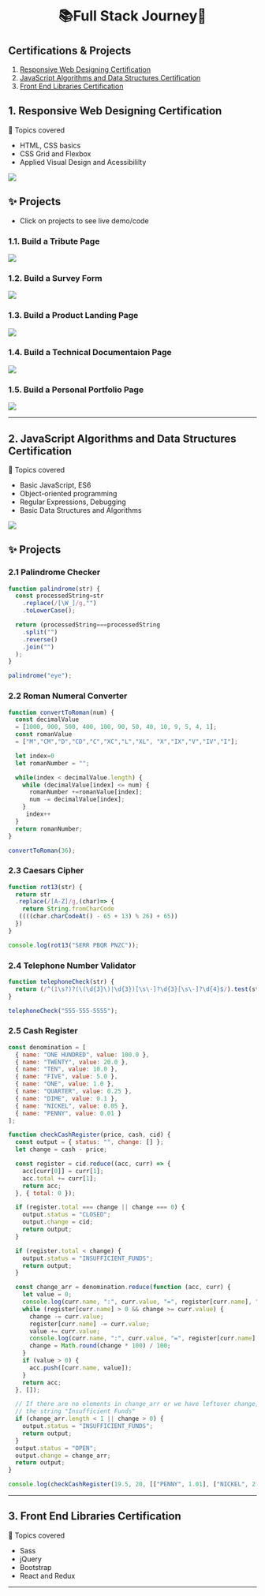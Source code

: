 <h1 align="center">
	📚Full Stack Journey🚀
</h1>

## Certifications & Projects
1. [Responsive Web Designing Certification](https://github.com/abhiramready/Full-Stack-Journey#1-responsive-web-designing-certification)
2. [JavaScript Algorithms and Data Structures Certification](https://github.com/abhiramready/Full-Stack-Journey#2-javascript-algorithms-and-data-structures-certification)
3. [Front End Libraries Certification](https://github.com/abhiramready/Full-Stack-Journey#3-front-end-libraries-certification)


 ## 1. Responsive Web Designing Certification
 🎯 Topics covered
 
 * HTML, CSS basics
 * CSS Grid and Flexbox
 * Applied Visual Design and Acessibililty
 
 ![](https://github.com/abhiramready/Full-Stack-Journey/blob/master/images/ResponsiveWebDesigning.png)

## ✨ Projects 
* Click on projects to see live demo/code
### 1.1. Build a Tribute Page
[![](https://github.com/abhiramready/Full-Stack-Journey/blob/master/images/TributePage.png)](https://codepen.io/abhiramready/pen/WNrMaXV)

### 1.2. Build a Survey Form
[![](https://github.com/abhiramready/Full-Stack-Journey/blob/master/images/FeedbackForm.png)](https://codepen.io/abhiramready/details/zYrWEQw)

### 1.3. Build a Product Landing Page
[![](https://github.com/abhiramready/Full-Stack-Journey/blob/master/images/ProductLandingPage.png)](https://codepen.io/abhiramready/pen/xxZaxVZ)

### 1.4. Build a Technical Documentaion Page
[![](https://github.com/abhiramready/Full-Stack-Journey/blob/master/images/Technical%20Documentation.png)](https://codepen.io/abhiramready/pen/vYLzQJZ)

### 1.5. Build a Personal Portfolio Page
[![](https://github.com/abhiramready/Full-Stack-Journey/blob/master/images/PorfolioPage.png)](https://codepen.io/abhiramready/pen/jOWejBK)

****

 ## 2. JavaScript Algorithms and Data Structures Certification
 🎯 Topics covered
 
 * Basic JavaScript, ES6
 * Object-oriented programming 
 * Regular Expressions, Debugging
 * Basic Data Structures and Algorithms
 
 ![](https://github.com/abhiramready/Full-Stack-Journey/blob/master/images/JavaScript.png)

## ✨ Projects 
### 2.1  Palindrome Checker

```javascript
function palindrome(str) {
  const processedString=str
    .replace(/[\W_]/g,"")
    .toLowerCase();

  return (processedString===processedString
    .split("")
    .reverse()
    .join("")
  );
}

palindrome("eye");
```

### 2.2  Roman Numeral Converter
```javascript
function convertToRoman(num) {
  const decimalValue 
  = [1000, 900, 500, 400, 100, 90, 50, 40, 10, 9, 5, 4, 1];
  const romanValue
  = ["M","CM","D","CD","C","XC","L","XL", "X","IX","V","IV","I"];

  let index=0
  let romanNumber = "";

  while(index < decimalValue.length) {
    while (decimalValue[index] <= num) {
      romanNumber +=romanValue[index];
      num -= decimalValue[index];
    }
     index++
  }
  return romanNumber;
}

convertToRoman(36);
```

### 2.3  Caesars Cipher
```javascript
function rot13(str) {
  return str
  .replace(/[A-Z]/g,(char)=> {
    return String.fromCharCode
   ((((char.charCodeAt() - 65 + 13) % 26) + 65))
  })
}

console.log(rot13("SERR PBQR PNZC"));
```

### 2.4  Telephone Number Validator
```javascript
function telephoneCheck(str) {
  return (/^(1\s?)?(\(\d{3}\)|\d{3})[\s\-]?\d{3}[\s\-]?\d{4}$/).test(str);
}

telephoneCheck("555-555-5555");
```

### 2.5  Cash Register
```javascript
const denomination = [
  { name: "ONE HUNDRED", value: 100.0 },
  { name: "TWENTY", value: 20.0 },
  { name: "TEN", value: 10.0 },
  { name: "FIVE", value: 5.0 },
  { name: "ONE", value: 1.0 },
  { name: "QUARTER", value: 0.25 },
  { name: "DIME", value: 0.1 },
  { name: "NICKEL", value: 0.05 },
  { name: "PENNY", value: 0.01 }
];

function checkCashRegister(price, cash, cid) {
  const output = { status: "", change: [] };
  let change = cash - price;

  const register = cid.reduce((acc, curr) => {
    acc[curr[0]] = curr[1];
    acc.total += curr[1];
    return acc;
  }, { total: 0 });

  if (register.total === change || change === 0) {
    output.status = "CLOSED";
    output.change = cid;
    return output;
  }

  if (register.total < change) {
    output.status = "INSUFFICIENT_FUNDS";
    return output;
  }

  const change_arr = denomination.reduce(function (acc, curr) {
    let value = 0;
    console.log(curr.name, ":", curr.value, "=", register[curr.name], "| Change :", change)
    while (register[curr.name] > 0 && change >= curr.value) {
      change -= curr.value;
      register[curr.name] -= curr.value;
      value += curr.value;
      console.log(curr.name, ":", curr.value, "=", register[curr.name], "| Change :", change, "| Value :", value)
      change = Math.round(change * 100) / 100;
    }
    if (value > 0) {
      acc.push([curr.name, value]);
    }
    return acc; 
  }, []);

  // If there are no elements in change_arr or we have leftover change, return
  // the string "Insufficient Funds"
  if (change_arr.length < 1 || change > 0) {
    output.status = "INSUFFICIENT_FUNDS";
    return output;
  }
  output.status = "OPEN";
  output.change = change_arr;
  return output;
}

console.log(checkCashRegister(19.5, 20, [["PENNY", 1.01], ["NICKEL", 2.05], ["DIME", 3.1], ["QUARTER", 4.25], ["ONE", 90], ["FIVE", 55], ["TEN", 20], ["TWENTY", 60], ["ONE HUNDRED", 100]]));
```

****
 ## 3. Front End Libraries Certification
 🎯 Topics covered
 
 * Sass
 * jQuery
 * Bootstrap
 * React and Redux
 
****
